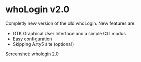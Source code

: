whoLogin v2.0
===

Completly new version of the old whoLogin. New features are:

- GTK Graphical User Interface and a simple CLI modus
- Easy configuration
- Skipping Arty5 site (optional)

Screenshot: [whologin 2.0](http://n-sch.de/whologin-20.png)

